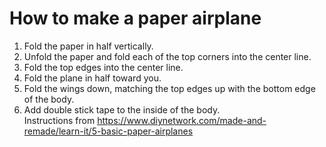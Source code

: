 # How to make a paper airplane
1. Fold the paper in half vertically.
1. Unfold the paper and fold each of the top corners into the center line.
1. Fold the top edges into the center line.
1. Fold the plane in half toward you.
1. Fold the wings down, matching the top edges up with the bottom edge of the body. 
1. Add double stick tape to the inside of the body.  
Instructions from https://www.diynetwork.com/made-and-remade/learn-it/5-basic-paper-airplanes

